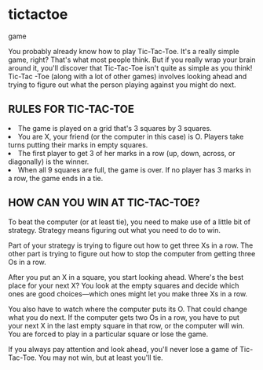 # tictactoe
game
<p>You probably already know how to play Tic-Tac-Toe. It's a really simple game, right? That's what most people think.
But if you really wrap your brain around it, you'll discover that Tic-Tac-Toe isn't quite as simple as you think!
Tic-Tac -Toe (along with a lot of other games) involves looking ahead and trying to figure out what the person playing against you might do next.
</p>
<h2>RULES FOR TIC-TAC-TOE</h2>
<li> The game is played on a grid that's 3 squares by 3 squares.</li>

<li> You are X, your friend (or the computer in this case) is O. Players take turns putting their marks in empty squares.</li>

<li> The first player to get 3 of her marks in a row (up, down, across, or diagonally) is the winner.</li>

<li> When all 9 squares are full, the game is over. If no player has 3 marks in a row, the game ends in a tie.</li>
<h2>HOW CAN YOU WIN AT TIC-TAC-TOE?</h2>
<p>
To beat the computer (or at least tie), you need to make use of a little bit of strategy. Strategy means figuring out what you need to do to win.

Part of your strategy is trying to figure out how to get three Xs in a row. The other part is trying to figure out how to stop the computer from getting three Os in a row.

After you put an X in a square, you start looking ahead. Where's the best place for your next X? You look at the empty squares and decide which ones are good choices—which ones might let you make three Xs in a row.

You also have to watch where the computer puts its O. That could change what you do next. If the computer gets two Os in a row, you have to put your next X in the last empty square in that row, or the computer will win.
You are forced to play in a particular square or lose the game.

If you always pay attention and look ahead, you'll never lose a game of Tic-Tac-Toe. You may not win, but at least you'll tie.
</p>
